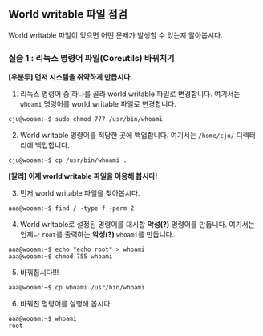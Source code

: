 ## World writable 파일 점검

World writable 파일이 있으면 어떤 문제가 발생할 수 있는지 알아봅시다.

### 실습 1 : 리눅스 명령어 파일(Coreutils) 바꿔치기

**[우분투] 먼저 시스템을 취약하게 만듭시다.**

1. 리눅스 명령어 중 하나를 골라 world writable 파일로 변경합니다. 여기서는 `whoami` 명령어를  world writable 파일로 변경합니다.
```
cju@wooam:~$ sudo chmod 777 /usr/bin/whoami
```

2. World writable 명령어를 적당한 곳에 백업합니다. 여기서는 `/home/cju/` 디렉터리에 백업합니다.
```
cju@wooam:~$ cp /usr/bin/whoami .
```

**[칼리] 이제 world writable 파일을 이용해 봅시다!**

3. 먼저 world writable 파일을 찾아봅시다.
```
aaa@wooam:~$ find / -type f -perm 2
```

4. World writable로 설정된 명령어를 대시할 **악성(?)** 명령어를 만듭니다. 여기서는 언제나 `root`를 출력하는 **악성(?)** `whoami`를 만듭니다.
```
aaa@wooam:~$ echo "echo root" > whoami
aaa@wooam:~$ chmod 755 whoami
```

5. 바꿔칩시다!!!
```
aaa@wooam:~$ cp whoami /usr/bin/whoami
```

6. 바꿔친 명령어를 실행해 봅시다.
```
aaa@wooam:~$ whoami
root
```